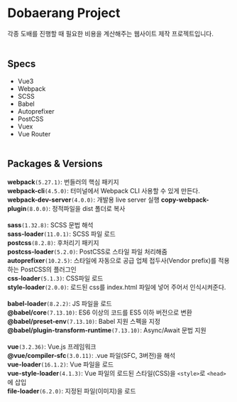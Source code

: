 # Dobaerang Project 

각종 도배를 진행할 때 필요한 비용을 계산해주는 웹사이트 제작 프로젝트입니다. <br><br>

## Specs 
- Vue3
- Webpack
- SCSS
- Babel
- Autoprefixer
- PostCSS
- Vuex
- Vue Router
<br><br>

## Packages & Versions 

__webpack__`(5.27.1)`: 번들러의 핵심 패키지<br> 
__webpack-cli__`(4.5.0)`: 터미널에서 Webpack CLI 사용할 수 있게 만든다.<br>
__webpack-dev-server__`(4.0.0)`: 개발용 live server 실행 
__copy-webpack-plugin__`(8.0.0)`: 정적파일을 dist 폴더로 복사 <br><br>
__sass__`(1.32.8)`: SCSS 문법 해석<br>
__sass-loader__`(11.0.1)`: SCSS 파일 로드<br> 
__postcss__`(8.2.8)`: 후처리기 패키지<br> 
__postcss-loader__`(5.2.0)`: PostCSS로 스타일 파일 처리해줌<br>
__autoprefixer__`(10.2.5)`: 스타일에 자동으로 공급 업체 접두사(Vendor prefix)를 적용하는 PostCSS의 플러그인<br>
__css-loader__`(5.1.3)`: CSS파일 로드<br>
__style-loader__`(2.0.0)`: 로드된 css를 index.html 파일에 넣어 주어서 인식시켜준다.<br><br>
__babel-loader__`(8.2.2)`: JS 파일을 로드<br>
__@babel/core__`(7.13.10)`: ES6 이상의 코드를 ES5 이하 버전으로 변환<br>
__@babel/preset-env__`(7.13.10)`: Babel 지원 스펙을 지정<br>
__@babel/plugin-transform-runtime__`(7.13.10)`: Async/Await 문법 지원<br><br>
__vue__`(3.2.36)`: Vue.js 프레임워크<br>
__@vue/compiler-sfc__`(3.0.11)`: .vue 파일(SFC, 3버전)을 해석<br>
__vue-loader__`(16.1.2)`: Vue 파일을 로드<br>
__vue-style-loader__`(4.1.3)`: Vue 파일의 로드된 스타일(CSS)을 `<style>`로 `<head>`에 삽입<br>
__file-loader__`(6.2.0)`: 지정된 파일(이미지)을 로드<br>



